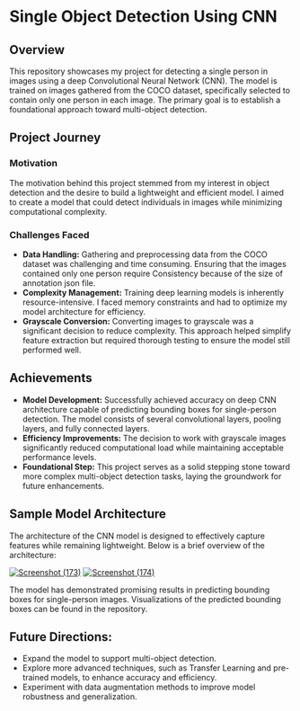 # Single Object Detection Using CNN
## Overview
This repository showcases my project for detecting a single person in images using a deep Convolutional Neural Network (CNN). The model is trained on images gathered from the COCO dataset, specifically selected to contain only one person in each image. The primary goal is to establish a foundational approach toward multi-object detection.

## Project Journey
### Motivation
The motivation behind this project stemmed from my interest in object detection and the desire to build a lightweight and efficient model. I aimed to create a model that could detect individuals in images while minimizing computational complexity.

### Challenges Faced
* __Data Handling:__ Gathering and preprocessing data from the COCO dataset was challenging and time consuming. Ensuring that the images contained only one person require Consistency because of the size of annotation json file.  
* __Complexity Management:__ Training deep learning models is inherently resource-intensive. I faced memory constraints and had to optimize my model architecture for efficiency.  
* __Grayscale Conversion:__ Converting images to grayscale was a significant decision to reduce complexity. This approach helped simplify feature extraction but required thorough testing to ensure the model still performed well.  

## Achievements
* __Model Development:__ Successfully achieved accuracy on deep CNN architecture capable of predicting bounding boxes for single-person detection. The model consists of several convolutional layers, pooling layers, and fully connected layers.  
* __Efficiency Improvements:__ The decision to work with grayscale images significantly reduced computational load while maintaining acceptable performance levels.  
* __Foundational Step:__ This project serves as a solid stepping stone toward more complex multi-object detection tasks, laying the groundwork for future enhancements.  
## Sample Model Architecture
The architecture of the CNN model is designed to effectively capture features while remaining lightweight. Below is a brief overview of the architecture:

[![Screenshot (173)](https://github.com/user-attachments/assets/d5664162-e3e6-40de-9404-65715410f885)](https://www.kaggle.com/code/nishantsingh96/peronscoco)
[![Screenshot (174)](https://github.com/user-attachments/assets/c6ef578b-4966-45b1-b7b8-90aa4a19800f)](https://www.kaggle.com/code/nishantsingh96/peronscoco)


The model has demonstrated promising results in predicting bounding boxes for single-person images. Visualizations of the predicted bounding boxes can be found in the repository.

## Future Directions:

* Expand the model to support multi-object detection.
* Explore more advanced techniques, such as Transfer Learning and pre-trained models, to enhance accuracy and efficiency.
* Experiment with data augmentation methods to improve model robustness and generalization.
